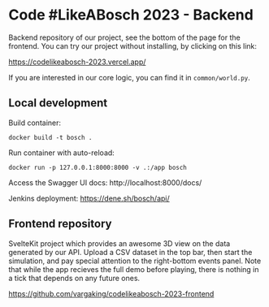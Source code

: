 # Code #LikeABosch 2023 - Backend

Backend repository of our project, see the bottom of the page for the frontend.
You can try our project without installing, by clicking on this link:

https://codelikeabosch-2023.vercel.app/

If you are interested in our core logic, you can find it in `common/world.py`.

## Local development

Build container:
```
docker build -t bosch .
```

Run container with auto-reload:
```
docker run -p 127.0.0.1:8000:8000 -v .:/app bosch
```

Access the Swagger UI docs: http://localhost:8000/docs/

Jenkins deployment: https://dene.sh/bosch/api/

## Frontend repository

SvelteKit project which provides an awesome 3D view on the data generated by our API.
Upload a CSV dataset in the top bar, then start the simulation, and pay special attention to
the right-bottom events panel.
Note that while the app recieves the full demo before playing, there is nothing in a tick
that depends on any future ones.

https://github.com/vargaking/codelikeabosch-2023-frontend
